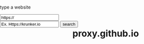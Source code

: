 # proxy.github.io
<html>
<head>
<meta name="apple-mobile-web-app-capable" content="yes">
<meta id="title" name="apple-mobile-web-app-title" content="Proxy">

<link id="icon" rel="apple-touch-icon" href="round_cydia_icon_by_5284973_d4khkre_fullview_m8Z_icon.ico">
<link rel="icon" href="round_cydia_icon_by_5284973_d4khkre_fullview_m8Z_icon.ico">
<link rel="shortcut icon" href="round_cydia_icon_by_5284973_d4khkre_fullview_m8Z_icon.ico">
  
<title>Proxy</title>
</head>
<body>
<div id="bruv" width="100%" height="100%" style="position:fixed; top:0; left:0; bottom:0; right:0; width:100%; height:100%; border:none; margin:0; padding:0; overflow:hidden; z-index:999999;">
<!-- pastes shit in here -->
<p>type a website</p>
<input type="text" id="textbox" value="https://">
<br>
<input type="text" id="urlicon" value="Ex. Https://krunker.io">
<input type="button" name="button" value="search" onclick="window.location.replace('https://proxy.github.io/?url=' + encodeURIComponent(document.getElementById('textbox').value) + '&icon=' + encodeURIComponent(document.getElementById('urlicon').value));">
</div>
<script>
	function wait(ms) {
		var d = new Date();
		var d2 = null;
		do { d2 = new Date(); }
		while(d2-d < ms);
	}

	const queryString = window.location.search;
	const urlParams = new URLSearchParams(queryString);
	if (urlParams.has('url')) {
		const website = urlParams.get('url');
		const ico = "http://www.google.com/s2/favicons?domain=" + website;
		wait(1000);
		document.getElementById("bruv").innerHTML = '<iframe src="' + decodeURIComponent(website) + '" width="100%" height="100%" style="position:fixed; top:0; left:0; bottom:50; right:0; width:100%; height:100%; border:none; margin:0; padding:0; overflow:hidden; z-index:999999;">';
		document.getElementById("icon").href = decodeURIComponent(urlParams.get('icon'));
	}
</script>

</body>
</html>
